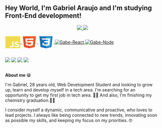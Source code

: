 ## Hey World, I'm Gabriel Araujo and I'm studying Front-End development!

<div align="center">
  <a href="https://github.com/gbmsaraujo">
  <img height="180em" src="https://github-readme-stats.vercel.app/api?username=gbmsaraujo&show_icons=true&theme=dracula&include_all_commits=true&count_private=true"/>
  <img height="180em" src="https://github-readme-stats.vercel.app/api/top-langs/?username=gbmsaraujo&layout=compact&langs_count=7&theme=dracula"/>
</div>
  
<div style="display: inline_block"><br>
  <img align="center" alt="Gabe-Js" height="40" width="50" src="https://raw.githubusercontent.com/devicons/devicon/master/icons/javascript/javascript-plain.svg">
  <img align="center" alt="Gabe-HTML" height="40" width="50" src="https://raw.githubusercontent.com/devicons/devicon/master/icons/html5/html5-original.svg">
  <img align="center" alt="Gabe-CSS" height="40" width="50" src="https://raw.githubusercontent.com/devicons/devicon/master/icons/css3/css3-original.svg">
  <img align="center" alt="Gabe-React" height="50" width="50" src="https://cdn.worldvectorlogo.com/logos/react-1.svg">
  <img align="center" alt="Gabe-Node" height="100" width="100" src="https://upload.wikimedia.org/wikipedia/commons/thumb/d/d9/Node.js_logo.svg/1280px-Node.js_logo.svg.png">
  
</div>
  
  ##
 
<div> 
  <a href="https://instagram.com/souogabzinho" target="_blank"><img src="https://img.shields.io/badge/-Instagram-%23E4405F?style=for-the-badge&logo=instagram&logoColor=white" target="_blank"></a>
 	<a href="https://www.twitter.com/ogabzinhodev" target="_blank"><img src="https://img.shields.io/badge/Twitter-1DA1F2?style=for-the-badge&logo=twitter&logoColor=white" target="_blank"></a>
  <a href = "mailto:gbmsaraujo@gmail.com"><img src="https://img.shields.io/badge/-Gmail-%23333?style=for-the-badge&logo=gmail&logoColor=white" target="_blank"></a>
  <a href="https://www.linkedin.com/in/gbmsaraujo" target="_blank"><img src="https://img.shields.io/badge/-LinkedIn-%230077B5?style=for-the-badge&logo=linkedin&logoColor=white" target="_blank"></a>
 
</div>
  
  ##

<strong> About me </strong> 😁 

I'm Gabriel, 28 years old, Web Development Student and looking to grow up, learn and develop myself in a tech area. I'm searching for an opportunity to get my first job in tech area. 👩‍💻 And also, I'm finishing my chemistry graduation.👨‍🔬

I consider myself a dynamic, communicative and proactive, who loves to lead projects. I always like being connected to new trends, innovating soon as possible my skills, and keeping my focus on my priorities. 🤓
